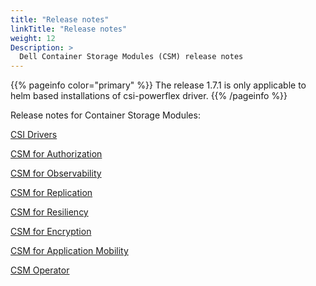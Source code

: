 ```yaml
---
title: "Release notes"
linkTitle: "Release notes"
weight: 12
Description: >
  Dell Container Storage Modules (CSM) release notes
---
```

{{% pageinfo color="primary" %}}
The release 1.7.1 is only applicable to helm based installations of csi-powerflex driver.
{{% /pageinfo %}}

Release notes for Container Storage Modules:

[CSI Drivers](../csidriver/release)

[CSM for Authorization](../authorization/release)

[CSM for Observability](../observability/release)

[CSM for Replication](../replication/release)

[CSM for Resiliency](../resiliency/release)

[CSM for Encryption](../secure/encryption/release)

[CSM for Application Mobility](../applicationmobility/release)

[CSM Operator](../deployment/csmoperator/release)
